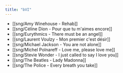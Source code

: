 ```yaml
---
title: "bVI"
---
```


- [[sng/Amy Winehouse - Rehab]]
- [[sng/Céline Dion - Pour que tu m'aimes encore]]
- [[sng/Eurythmics - There must be an angel]]
- [[sng/Laurent Voulzy - Mon premier c'est désir]]
- [[sng/Michael Jackson - You are not alone]]
- [[sng/Michel Polnareff - Love me, please love me]]
- [[sng/Stevie Wonder - I just called to say I love you]]
- [[sng/The Beatles - Lady Madonna]]
- [[sng/The Police - Every breath you take]]
